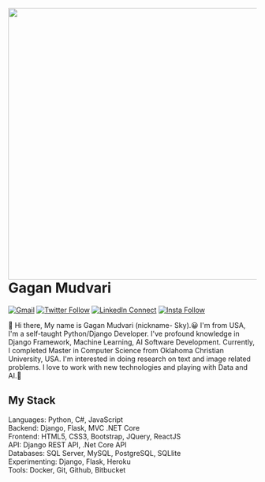 
<a target="_blank" href="https://shunjid.github.io"><img width="550" align="right" src="https://careers.eclerx.com/images/01.jpg"></a>
# Gagan Mudvari

[![Gmail](https://img.shields.io/badge/%20-Send%20Mail-black?color=14171A&labelColor=ef5350&logo=gmail&logoColor=ffffff)](mailto:gagan.mudvari@gmail.com)
[![Twitter Follow](https://img.shields.io/badge/dynamic/json.svg?color=14171A&labelColor=37474f&logo=twitter&logoColor=4fc3f7&label=&query=%24[0].followers_count&url=https%3A%2F%2Fcdn.syndication.twimg.com%2Fwidgets%2Ffollowbutton%2Finfo.json%3Fscreen_names%3Dsajib1066&suffix=%20Followers)](https://twitter.com/gagan.mudvari/)
[![LinkedIn Connect](https://img.shields.io/badge/%20-Connect-black?color=14171A&labelColor=212121&logo=linkedin&logoColor=ffffff)](https://www.linkedin.com/in/skyline097/)
[![Insta Follow](https://img.shields.io/badge/%20-Follow-black?color=14171A&labelColor=d81b60&logo=instagram&logoColor=ffffff)](https://www.instagram.com/blue_skygag/)


:wave: Hi there, My name is Gagan Mudvari (nickname- Sky).😀 I'm from USA, I'm a self-taught Python/Django Developer.
I've profound knowledge in Django Framework, Machine Learning, AI Software Development. 
Currently, I completed Master in Computer Science from Oklahoma Christian University, USA. 
I'm interested in doing research on text and image related problems. 
I love to work with new technologies and playing with Data and AI.🤖
## My Stack

Languages: Python, C#, JavaScript
<br>
Backend: Django, Flask, MVC .NET Core
<br>
Frontend: HTML5, CSS3, Bootstrap, JQuery, ReactJS
<br>
API: Django REST API, .Net Core API
<br>
Databases: SQL Server, MySQL, PostgreSQL, SQLlite
<br>
Experimenting: Django, Flask, Heroku
<br>
Tools: Docker, Git, Github, Bitbucket
<br>
